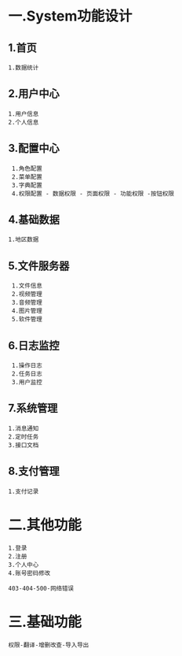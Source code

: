 # 一.System功能设计

## 1.首页

```
1.数据统计
```

## 2.用户中心 

```
1.用户信息 
2.个人信息
```

## 3.配置中心

```
 1.角色配置 
 2.菜单配置 
 3.字典配置 
 4.权限配置 - 数据权限 - 页面权限 - 功能权限 -按钮权限
```



## 4.基础数据

```
1.地区数据
```





## 5.文件服务器

```
 1.文件信息 
 2.视频管理
 3.音频管理 
 4.图片管理
 5.软件管理
```





## 6.日志监控

```
 1.操作日志 
 2.任务日志 
 3.用户监控
```

## 7.系统管理

```
1.消息通知
2.定时任务 
3.接口文档
```



## 8.支付管理 

```
1.支付记录
```

# 二.其他功能

```
1.登录
2.注册
3.个人中心
4.账号密码修改

403-404-500-网络错误
```

# 三.基础功能

```
权限-翻译-增删改查-导入导出
```

